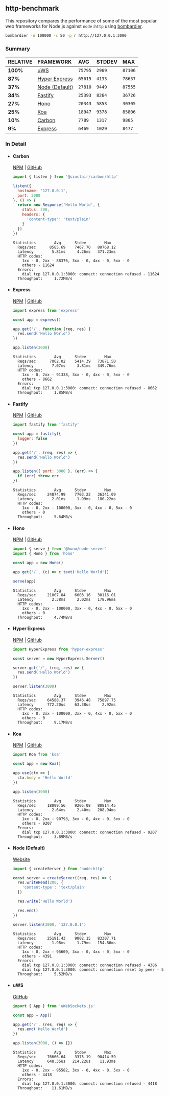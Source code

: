 ## http-benchmark

This repository compares the performance of some of the most popular web frameworks for Node.js against `node:http` using [bombardier](https://github.com/codesenberg/bombardier).

```bash
bombardier -n 100000 -c 50 -p r http://127.0.0.1:3000
```

### Summary

| RELATIVE | FRAMEWORK | AVG | STDDEV | MAX |
| :--- | :--- | :--- | :--- | :--- |
| **100%** | [uWS](#uws) | `75795` | `2969` | `87106` |
| **87%** | [Hyper Express](#hyper-express) | `65615` | `4133` | `78637` |
| **37%** | [Node (Default)](#node-default) | `27810` | `9449` | `87555` |
| **34%** | [Fastify](#fastify) | `25393` | `8264` | `36726` |
| **27%** | [Hono](#hono) | `20343` | `5853` | `30305` |
| **25%** | [Koa](#koa) | `18947` | `9378` | `85806` |
| **10%** | [Carbon](#carbon) | `7789` | `1317` | `9805` |
| **9%** | [Express](#express) | `6469` | `1029` | `8477` |


### In Detail

- #### Carbon
  [NPM](https://npmjs.com/@sinclair/carbon) | [GitHub](https://github.com/sinclairzx81/carbon)
  ```js
  import { listen } from '@sinclair/carbon/http'

  listen({
    hostname: '127.0.0.1',
    port: 3000
  }, () => {
    return new Response('Hello World', {
      status: 200,
      headers: {
        'content-type': 'text/plain'
      }
    })
  })
  ```

  ```
  Statistics        Avg      Stdev        Max
    Reqs/sec      8585.69    7467.70   80768.12
    Latency        5.81ms     4.26ms   371.23ms
    HTTP codes:
      1xx - 0, 2xx - 88376, 3xx - 0, 4xx - 0, 5xx - 0
      others - 11624
    Errors:
      dial tcp 127.0.0.1:3000: connect: connection refused - 11624
    Throughput:     1.72MB/s
  ```

- #### Express
  [NPM](https://npmjs.com/express) | [GitHub](https://github.com/expressjs/express)
  ```js
  import express from 'express'

  const app = express()

  app.get('/', function (req, res) {
    res.send('Hello World')
  })

  app.listen(3000)
  ```

  ```
  Statistics        Avg      Stdev        Max
    Reqs/sec      7062.02    5414.39   73871.50
    Latency        7.07ms     3.81ms   349.76ms
    HTTP codes:
      1xx - 0, 2xx - 91338, 3xx - 0, 4xx - 0, 5xx - 0
      others - 8662
    Errors:
      dial tcp 127.0.0.1:3000: connect: connection refused - 8662
    Throughput:     1.85MB/s
  ```

- #### Fastify
  [NPM](https://npmjs.com/fastify) | [GitHub](https://github.com/fastify/fastify)
  ```js
  import fastify from 'fastify'

  const app = fastify({
    logger: false
  })

  app.get('/', (req, res) => {
    res.send('Hello World')
  })

  app.listen({ port: 3000 }, (err) => {
    if (err) throw err
  })
  ```

  ```
  Statistics        Avg      Stdev        Max
    Reqs/sec     24874.99    7703.22   36341.09
    Latency        2.01ms     1.99ms   180.22ms
    HTTP codes:
      1xx - 0, 2xx - 100000, 3xx - 0, 4xx - 0, 5xx - 0
      others - 0
    Throughput:     5.64MB/s
  ```

- #### Hono
  [NPM](https://npmjs.com/hono) | [GitHub](https://github.com/honojs/hono)
  ```js
  import { serve } from '@hono/node-server'
  import { Hono } from 'hono'

  const app = new Hono()

  app.get('/', (c) => c.text('Hello World'))

  serve(app)
  ```

  ```
  Statistics        Avg      Stdev        Max
    Reqs/sec     21007.84    6003.16   30116.01
    Latency        2.38ms     2.02ms   178.96ms
    HTTP codes:
      1xx - 0, 2xx - 100000, 3xx - 0, 4xx - 0, 5xx - 0
      others - 0
    Throughput:     4.74MB/s
  ```

- #### Hyper Express
  [NPM](https://npmjs.com/hyper-express) | [GitHub](https://github.com/kartikk221/hyper-express)
  ```js
  import HyperExpress from 'hyper-express'

  const server = new HyperExpress.Server()

  server.get('/', (req, res) => {
    res.send('Hello World')
  })

  server.listen(3000)
  ```

  ```
  Statistics        Avg      Stdev        Max
    Reqs/sec     64588.37    3946.48   75897.75
    Latency      772.20us    63.38us     2.92ms
    HTTP codes:
      1xx - 0, 2xx - 100000, 3xx - 0, 4xx - 0, 5xx - 0
      others - 0
    Throughput:     9.17MB/s
  ```

- #### Koa
  [NPM](https://npmjs.com/koa) | [GitHub](https://github.com/koajs/koa)
  ```js
  import Koa from 'koa'

  const app = new Koa()

  app.use(ctx => {
    ctx.body = 'Hello World'
  })

  app.listen(3000)
  ```

  ```
  Statistics        Avg      Stdev        Max
    Reqs/sec     18899.56    9205.08   80814.45
    Latency        2.64ms     2.40ms   208.94ms
    HTTP codes:
      1xx - 0, 2xx - 90793, 3xx - 0, 4xx - 0, 5xx - 0
      others - 9207
    Errors:
      dial tcp 127.0.0.1:3000: connect: connection refused - 9207
    Throughput:     3.89MB/s
  ```

- #### Node (Default)
  [Website](https://nodejs.org/api/http.html)
  ```js
  import { createServer } from 'node:http'

  const server = createServer((req, res) => {
    res.writeHead(200, {
      'content-type': 'text/plain'
    })

    res.write('Hello World')

    res.end()
  })

  server.listen(3000, '127.0.0.1')
  ```

  ```
  Statistics        Avg      Stdev        Max
    Reqs/sec     25191.43    9002.15   83307.71
    Latency        1.98ms     1.79ms   154.86ms
    HTTP codes:
      1xx - 0, 2xx - 95609, 3xx - 0, 4xx - 0, 5xx - 0
      others - 4391
    Errors:
      dial tcp 127.0.0.1:3000: connect: connection refused - 4386
      dial tcp 127.0.0.1:3000: connect: connection reset by peer - 5
    Throughput:     5.52MB/s
  ```

- #### uWS
  [GitHub](https://github.com/uNetworking/uWebSockets.js)
  ```js
  import { App } from 'uWebSockets.js'

  const app = App()

  app.get('/', (res, req) => {
    res.end('Hello World')
  })

  app.listen(3000, () => {})
  ```

  ```
  Statistics        Avg      Stdev        Max
    Reqs/sec     76666.64    3375.19   90414.59
    Latency      648.35us   214.22us    11.93ms
    HTTP codes:
      1xx - 0, 2xx - 95582, 3xx - 0, 4xx - 0, 5xx - 0
      others - 4418
    Errors:
      dial tcp 127.0.0.1:3000: connect: connection refused - 4418
    Throughput:    11.61MB/s
  ```


